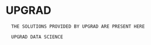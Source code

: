 # UPGRAD

      THE SOLUTIONS PROVIDED BY UPGRAD ARE PRESENT HERE
      
      UPGRAD DATA SCIENCE
      
